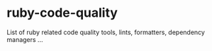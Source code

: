 # ruby-code-quality
List of ruby related code quality tools, lints, formatters, dependency managers ...
